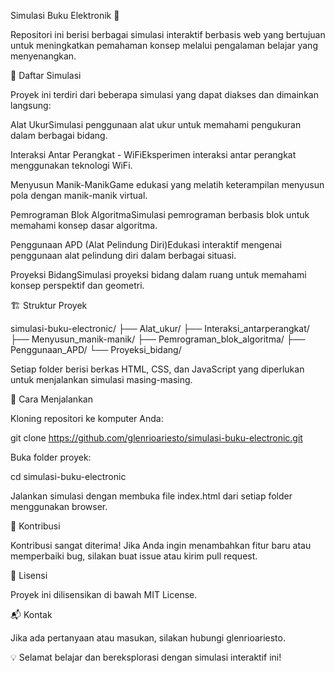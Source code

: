 Simulasi Buku Elektronik 📖

Repositori ini berisi berbagai simulasi interaktif berbasis web yang bertujuan untuk meningkatkan pemahaman konsep melalui pengalaman belajar yang menyenangkan.

📌 Daftar Simulasi

Proyek ini terdiri dari beberapa simulasi yang dapat diakses dan dimainkan langsung:

Alat UkurSimulasi penggunaan alat ukur untuk memahami pengukuran dalam berbagai bidang.

Interaksi Antar Perangkat - WiFiEksperimen interaksi antar perangkat menggunakan teknologi WiFi.

Menyusun Manik-ManikGame edukasi yang melatih keterampilan menyusun pola dengan manik-manik virtual.

Pemrograman Blok AlgoritmaSimulasi pemrograman berbasis blok untuk memahami konsep dasar algoritma.

Penggunaan APD (Alat Pelindung Diri)Edukasi interaktif mengenai penggunaan alat pelindung diri dalam berbagai situasi.

Proyeksi BidangSimulasi proyeksi bidang dalam ruang untuk memahami konsep perspektif dan geometri.

🏗️ Struktur Proyek

simulasi-buku-electronic/
├── Alat_ukur/
├── Interaksi_antarperangkat/
├── Menyusun_manik-manik/
├── Pemrograman_blok_algoritma/
├── Penggunaan_APD/
└── Proyeksi_bidang/

Setiap folder berisi berkas HTML, CSS, dan JavaScript yang diperlukan untuk menjalankan simulasi masing-masing.

🚀 Cara Menjalankan

Kloning repositori ke komputer Anda:

git clone https://github.com/glenrioariesto/simulasi-buku-electronic.git

Buka folder proyek:

cd simulasi-buku-electronic

Jalankan simulasi dengan membuka file index.html dari setiap folder menggunakan browser.

📌 Kontribusi

Kontribusi sangat diterima! Jika Anda ingin menambahkan fitur baru atau memperbaiki bug, silakan buat issue atau kirim pull request.

📜 Lisensi

Proyek ini dilisensikan di bawah MIT License.

📬 Kontak

Jika ada pertanyaan atau masukan, silakan hubungi glenrioariesto.

💡 Selamat belajar dan bereksplorasi dengan simulasi interaktif ini!

